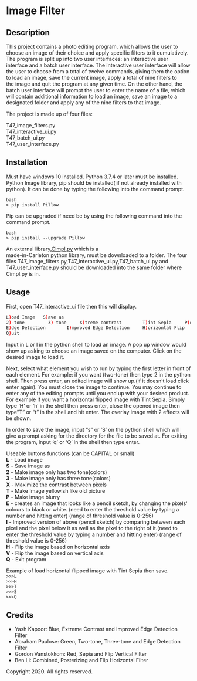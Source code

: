 # Image Filter

## Description

This project contains a photo editing program, which allows the user to choose an image of their choice and apply specific filters to it cumulatively.  
The program is split up into two user interfaces: an interactive user interface and a batch user interface. The interactive user interface will allow  
the user to choose from a total of twelve commands, giving them the option to load an image, save the current image, apply a total of nine filters to  
the image and quit the program at any given time. On the other hand, the batch user interface will prompt the user to enter the name of a file, which  
will contain additional information to load an image, save an image to a designated folder and apply any of the nine filters to that image. 

The project is made up of four files:

T47_image_filters.py  
T47_interactive_ui.py  
T47_batch_ui.py  
T47_user_interface.py


## Installation
Must have windows 10 installed.
Python 3.7.4 or later must be installed. 
Python Image library, pip should be installed(iif not already installed with python). It can be done by typing the following into the command prompt.
```
bash
> pip install Pillow
```
Pip can be upgraded if need be by using the following command into the command prompt.
```
bash
> pip install --upgrade Pillow
```

An external library,[Cimpl.py](https://culearn.carleton.ca/moodle/pluginfile.php/3648678/mod_folder/content/0/Cimpl.py?forcedownload=1) which is a  
made-in-Carleton python library, must be downloaded to a folder.
The four files T47_image_filters.py,T47_interactive_ui.py,T47_batch_ui.py and T47_user_interface.py should be downloaded into the same folder where Cimpl.py is in.


## Usage
First, open T47_interactive_ui file then this will display.
```bash
L)oad Image   S)ave as
2)-tone       	3)-tone		X)treme contrast		T)int Sepia		P)osterizing
E)dge Detection        I)mproved Edge Detection	  	H)orizontal Flip	V)ertical Flip
Q)uit
```
Input in L or l in the python shell to load an image. A pop up window would show up asking to choose an image saved on the computer. Click on the desired image to load it.

Next, select what element you wish to run by typing the first letter in front of each element. For example: if you want (two-tone) then type 2 in the python shell. Then press enter, an edited image will show up.(if it doesn’t load click enter again). You must close the image to continue.
You may continue to enter any of the editing prompts until you end up with your desired product.
For example if you want a horizontal flipped image with Tint Sepia. Simply type ‘H’ or ’h’ in the shell then press enter, close the opened image then type”T” or “t” in the shell and hit enter. The overlay image with 2 effects will be shown.

In order to save the image, input “s” or ‘S’ on the python shell which will give a prompt asking for the directory for the file to be saved at. 
For exiting the program, input ‘q’ or ‘Q’ in the shell then type enter.

Useable buttons functions (can be CAPITAL or small)  
**L** - Load image  
**S** - Save image as  
**2** - Make image only has two tone(colors)  
**3** - Make image only has three tone(colors)  
**X** - Maximize the contrast between pixels  
**T** - Make Image yellowish like old picture  
**P** - Make image blurry    
**E** - creates an image that looks like a pencil sketch, by changing the pixels' colours to black or white. (need to enter the threshold value by typing a number and hitting enter)
(range of threshold value is 0-256)  
**I** - Improved version of above (pencil sketch) by comparing between each pixel and the 
pixel below it as well as the pixel to the right of it.(need to enter the threshold value by typing a number and hitting enter)
(range of threshold value is 0-256)    
**H** - Flip the image based on horizontal axis  
**V** - Flip the image based on vertical axis  
**Q** - Exit program

Example of load  horizontal flipped image with Tint Sepia then save.  
`>>>L`  
`>>>H`  
`>>>T`  
`>>>S`  
`>>>Q`

## Credits
- Yash Kapoor: Blue, Extreme Contrast and Improved Edge Detection Filter  
- Abraham Paulose: Green, Two-tone, Three-tone and Edge Detection Filter  
- Gordon Vanstokkom: Red, Sepia and Flip Vertical Filter  
- Ben Li: Combined, Posterizing and Flip Horizontal Filter

Copyright 2020. All rights reserved. 
